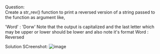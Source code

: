 Question: <br>
Create a str_rev() function to print a reversed version of a string passed to the function as argument like,

'Word'  : 'Dorw'
Note that the output is capitalized and the last letter which may be upper or lower should be lower and also note it's format Word : Reversed

Solution SCreenshot:
![image](https://github.com/DaRkAnon1mous/Python-Codes-/assets/86824571/38ef5aca-7fbf-484c-bbf6-29d1a4521f10)
